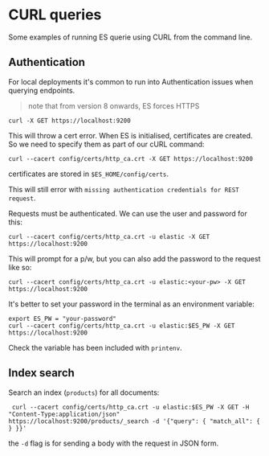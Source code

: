 # CURL queries

Some examples of running ES querie using CURL from the command line.

## Authentication

For local deployments it's common to run into Authentication issues when querying endpoints.

> note that from version 8 onwards, ES forces HTTPS

```console
curl -X GET https://localhost:9200
```

This will throw a cert error. When ES is initialised, certificates are created. So we need to specify them as part of our cURL command:

```console
curl --cacert config/certs/http_ca.crt -X GET https://localhost:9200
```

certificates are stored in `$ES_HOME/config/certs`.

This will still error with `missing authentication credentials for REST request`.

Requests must be authenticated. We can use the user and password for this:

```console
curl --cacert config/certs/http_ca.crt -u elastic -X GET https://localhost:9200
```

This will prompt for a p/w, but you can also add the password to the request like so:

```console
curl --cacert config/certs/http_ca.crt -u elastic:<your-pw> -X GET https://localhost:9200
```

It's better to set your password in the terminal as an environment variable:

```console
export ES_PW = "your-password"
curl --cacert config/certs/http_ca.crt -u elastic:$ES_PW -X GET https://localhost:9200
```

Check the variable has been included with `printenv`.

## Index search

Search an index (`products`) for all documents:

```console
 curl --cacert config/certs/http_ca.crt -u elastic:$ES_PW -X GET -H "Content-Type:application/json" https://localhost:9200/products/_search -d '{"query": { "match_all": { } }}'
```

the `-d` flag is for sending a body with the request in JSON form.


